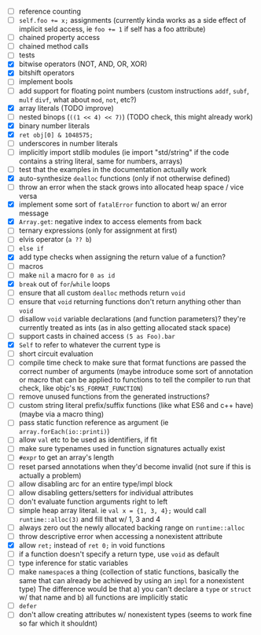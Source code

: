 - [ ] reference counting
- [ ] `self.foo += x;` assignments (currently kinda works as a side effect of implicit seld access, ie `foo += 1` if self has a foo attribute)
- [ ] chained property access
- [ ] chained method calls
- [ ] tests
- [x] bitwise operators (NOT, AND, OR, XOR)
- [x] bitshift operators
- [ ] implement bools
- [ ] add support for floating point numbers (custom instructions `addf`, `subf`, `mulf` `divf`, what about `mod`, `not`, etc?)
- [x] array literals (TODO improve)
- [ ] nested binops (`((1 << 4) << 7)`) (TODO check, this might already work)
- [x] binary number literals
- [x] `ret obj[0] & 1048575;`
- [ ] underscores in number literals
- [ ] implicitly import stdlib modules (ie import "std/string" if the code contains a string literal, same for numbers, arrays)
- [ ] test that the examples in the documentation actually work
- [x] auto-synthesize `dealloc` functions (only if not otherwise defined)
- [ ] throw an error when the stack grows into allocated heap space / vice versa
- [x] implement some sort of `fatalError` function to abort w/ an error message
- [x] `Array.get`: negative index to access elements from back
- [ ] ternary expressions (only for assignment at first)
- [ ] elvis operator (`a ?? b`)
- [ ] `else if`
- [x] add type checks when assigning the return value of a function?
- [ ] macros
- [ ] make `nil` a macro for `0 as id`
- [x] `break` out of `for`/`while` loops
- [ ] ensure that all custom `dealloc` methods return `void`
- [ ] ensure that `void` returning functions don't return anything other than `void`
- [ ] disallow `void` variable declarations (and function parameters)? they're currently treated as ints (as in also getting allocated stack space)
- [ ] support casts in chained access `(5 as Foo).bar`
- [x] `Self` to refer to whatever the current type is
- [ ] short circuit evaluation
- [ ] compile time check to make sure that format functions are passed the correct number of arguments (maybe introduce some sort of annotation or macro that can be applied to functions to tell the compiler to run that check, like objc's `NS_FORMAT_FUNCTION`)
- [ ] remove unused functions from the generated instructions?
- [ ] custom string literal prefix/suffix functions (like what ES6 and c++ have) (maybe via a macro thing)
- [ ] pass static function reference as argument (ie `array.forEach(io::printi)`)
- [ ] allow `val` etc to be used as identifiers, if fit
- [ ] make sure typenames used in function signatures actually exist
- [ ] `#expr` to get an array's length
- [ ] reset parsed annotations when they'd become invalid (not sure if this is actually a problem)
- [ ] allow disabling arc for an entire type/impl block
- [ ] allow disabling getters/setters for individual attributes
- [ ] don't evaluate function arguments right to left
- [ ] simple heap array literal. ie `val x = {1, 3, 4};` would call `runtime::alloc(3)` and fill that w/ 1, 3 and 4
- [ ] always zero out the newly allocated backing range on `runtime::alloc`
- [ ] throw descriptive error when accessing a nonexistent attribute
- [x] allow `ret;` instead of `ret 0;` in void functions
- [ ] if a function doesn't specify a return type, use `void` as default
- [ ] type inference for static variables
- [ ] make `namespace`s a thing
      (collection of static functions, basically the same that can already be achieved by using an `impl` for a nonexistent type)
      The difference would be that a) you can't declare a `type` or `struct` w/ that name and b) all functions are implicitly static
- [ ] `defer`
- [ ] don't allow creating attributes w/ nonexistent types (seems to work fine so far which it shouldnt)
